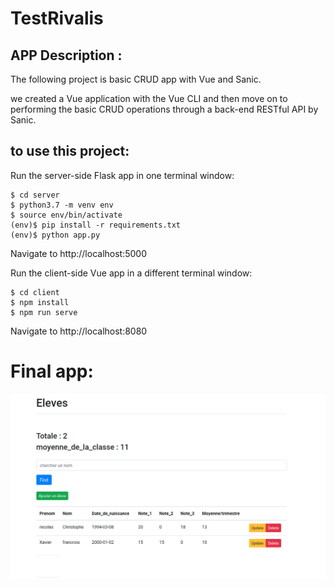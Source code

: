 # TestRivalis

## APP Description :

The following project is basic CRUD app with Vue and Sanic.

we created a Vue application with the Vue CLI and then move on to performing the basic CRUD operations through a back-end RESTful API by Sanic.


## to use this project:

Run the server-side Flask app in one terminal window:

```
$ cd server
$ python3.7 -m venv env
$ source env/bin/activate
(env)$ pip install -r requirements.txt
(env)$ python app.py
```

Navigate to http://localhost:5000

Run the client-side Vue app in a different terminal window:

```
$ cd client
$ npm install
$ npm run serve
```

Navigate to http://localhost:8080


# Final app:


![alt text](app.png)


